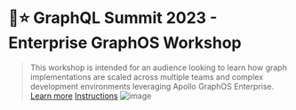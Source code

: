 # 🗻⭐️ GraphQL Summit 2023 - Enterprise GraphOS Workshop 
> This workshop is intended for an audience looking to learn how graph implementations are scaled across multiple teams and complex development environments leveraging Apollo GraphOS Enterprise. [Learn more](https://summit.graphql.com/event/c51538f6-4b76-44e3-871e-54180c77cad8/websitePage:1e3136e7-807f-4b7d-a0e1-9adb59e9336e)
[Instructions](https://docs.google.com/document/d/1gPLPD3lH95JxdSHfvd9DEfZl0NcRtbiU8cAx74C18FM/edit)
![image](https://github.com/apollosolutions/enterprise-workshop/assets/6020066/23ba2780-12cf-4cb0-8f3d-0d264872a079)

